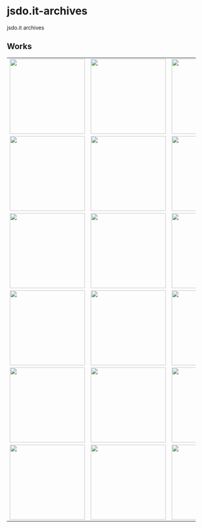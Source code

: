 # jsdo.it-archives
jsdo.it archives

## Works

<table>
<tr>
<td><a href="https://cx20.github.io/jsdo.it-archives/9lUe/" alt="無限大に変化するロゴ"><img src="https://cx20.github.io/jsdo.it-archives/screenshot/9lUe.jpg" width="200" height="200"></a></td>
<td><a href="https://cx20.github.io/jsdo.it-archives/cTcl/" alt="無限大に変化するロゴ（IE11ロゴ版）"><img src="https://cx20.github.io/jsdo.it-archives/screenshot/cTcl.jpg" width="200" height="200"></a></td>
<td><a href="https://cx20.github.io/jsdo.it-archives/2t9J/" alt="無限大に変化するロゴ（Edgeロゴ版）"><img src="https://cx20.github.io/jsdo.it-archives/screenshot/2t9J.jpg" width="200" height="200"></a></td>
</tr>
<tr>
<td><a href="https://cx20.github.io/jsdo.it-archives/uMJj/" alt="Three.js の雲のサンプルに飛行石を追加してみるテスト"><img src="https://cx20.github.io/jsdo.it-archives/screenshot/uMJj.jpg" width="200" height="200"></a></td>
<td><a href="https://cx20.github.io/jsdo.it-archives/d38T/" alt="海に某未確認飛行物体を追加してみるテスト"><img src="https://cx20.github.io/jsdo.it-archives/screenshot/d38T.jpg" width="200" height="200"></a></td>
<td><a href="https://cx20.github.io/jsdo.it-archives/uikZ/" alt="Three.js の海のサンプルに飛行石を追加してみるテスト"><img src="https://cx20.github.io/jsdo.it-archives/screenshot/uikZ.jpg" width="200" height="200"></a></td>
</tr>
<tr>
<td><a href="https://cx20.github.io/jsdo.it-archives/7bHz/" alt="ダンボールを落下させてみるテスト"><img src="https://cx20.github.io/jsdo.it-archives/screenshot/7bHz.jpg" width="200" height="200"></a></td>
<td><a href="https://cx20.github.io/jsdo.it-archives/8ReN/" alt="Three.js + Oimo.js でドミノっぽくドット絵を作るテスト"><img src="https://cx20.github.io/jsdo.it-archives/screenshot/8ReN.jpg" width="200" height="200"></a></td>
<td><a href="https://cx20.github.io/jsdo.it-archives/yWa7/" alt="地理院地図3Dデータを使ってみるテスト（その１１）"><img src="https://cx20.github.io/jsdo.it-archives/screenshot/yWa7.jpg" width="200" height="200"></a></td>
</tr>
<tr>
<td><a href="https://cx20.github.io/jsdo.it-archives/8Jmv/" alt="地理院地図3Dデータを使ってみるテスト（その８）"><img src="https://cx20.github.io/jsdo.it-archives/screenshot/8Jmv.jpg" width="200" height="200"></a></td>
<td><a href="https://cx20.github.io/jsdo.it-archives/bUGs/" alt="地理院地図3Dデータを使ってみるテスト（その８改）"><img src="https://cx20.github.io/jsdo.it-archives/screenshot/bUGs.jpg" width="200" height="200"></a></td>
<td><a href="https://cx20.github.io/jsdo.it-archives/yc3W/" alt="地理院地図3Dデータを使ってみるテスト（その１０改）"><img src="https://cx20.github.io/jsdo.it-archives/screenshot/yc3W.jpg" width="200" height="200"></a></td>
</tr>
<tr>
<td><a href="https://cx20.github.io/jsdo.it-archives/zt4L/" alt="地理院地図3Dデータを使ってみるテスト（その１０改3）"><img src="https://cx20.github.io/jsdo.it-archives/screenshot/zt4L.jpg" width="200" height="200"></a></td>
<td><a href="https://cx20.github.io/jsdo.it-archives/8y4C/" alt="Three.js + Oimo.js で坂道にボールを転がしてみるテスト（その８）"><img src="https://cx20.github.io/jsdo.it-archives/screenshot/8y4C.jpg" width="200" height="200"></a></td>
<td><a href="https://cx20.github.io/jsdo.it-archives/1zNO/" alt="Three.js + Oimo.js でポッキーを落下させてみるテスト（その２）"><img src="https://cx20.github.io/jsdo.it-archives/screenshot/1zNO.jpg" width="200" height="200"></a></td>
</tr>
<tr>
<td><a href="https://cx20.github.io/jsdo.it-archives/oobX/" alt="Three.js + Oimo.js でコインを落下させてみるテスト（その４）"><img src="https://cx20.github.io/jsdo.it-archives/screenshot/oobX.jpg" width="200" height="200"></a></td>
<td><a href="https://cx20.github.io/jsdo.it-archives/1RNU/" alt="Three.js + Oimo.js で消しゴムを落下させてみるテスト"><img src="https://cx20.github.io/jsdo.it-archives/screenshot/1RNU.jpg" width="200" height="200"></a></td>
<td><a href="https://cx20.github.io/jsdo.it-archives/StoN/" alt="Three.js で消しゴムをストーンヘンジっぽく並べてみるテスト（その３）"><img src="https://cx20.github.io/jsdo.it-archives/screenshot/StoN.jpg" width="200" height="200"></a></td>
</tr>
</table>
